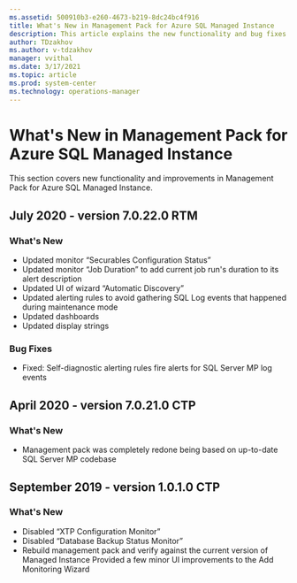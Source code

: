 ```yaml
---
ms.assetid: 500910b3-e260-4673-b219-8dc24bc4f916
title: What's New in Management Pack for Azure SQL Managed Instance
description: This article explains the new functionality and bug fixes implemented in Management Pack for Azure SQL Managed Instance
author: TDzakhov
ms.author: v-tdzakhov
manager: vvithal
ms.date: 3/17/2021
ms.topic: article
ms.prod: system-center
ms.technology: operations-manager
---
```


# What's New in Management Pack for Azure SQL Managed Instance

This section covers new functionality and improvements in Management Pack for Azure SQL Managed Instance.

## July 2020 - version 7.0.22.0 RTM

### What's New

- Updated monitor “Securables Configuration Status”
- Updated monitor “Job Duration” to add current job run's duration to its alert description
- Updated UI of wizard “Automatic Discovery”
- Updated alerting rules to avoid gathering SQL Log events that happened during maintenance mode
- Updated dashboards
- Updated display strings

### Bug Fixes

- Fixed: Self-diagnostic alerting rules fire alerts for SQL Server MP log events

## April 2020 - version 7.0.21.0 CTP

### What's New

- Management pack was completely redone being based on up-to-date SQL Server MP codebase

## September 2019 - version 1.0.1.0 CTP

### What's New

- Disabled “XTP Configuration Monitor”
- Disabled “Database Backup Status Monitor”
- Rebuild management pack and verify against the current version of Managed Instance Provided a few minor UI improvements to the Add Monitoring Wizard